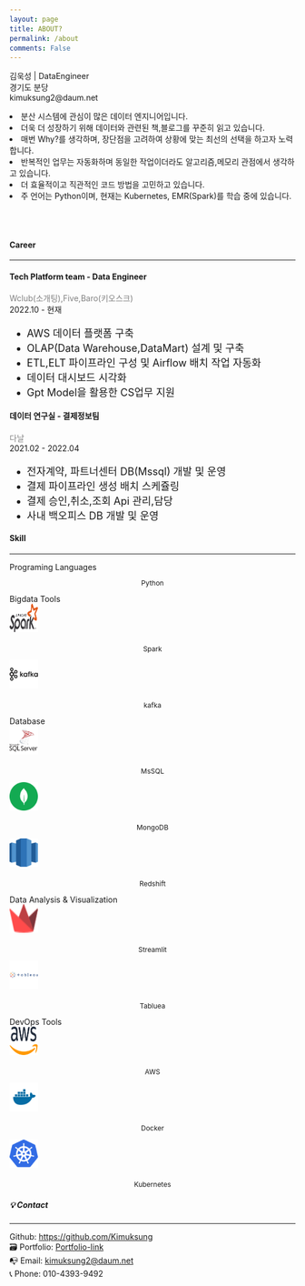 ```yaml
---
layout: page
title: ABOUT?
permalink: /about
comments: False
---
```


<div class="row justify-content-between">
<div class="col-md-8 pr-5">

<p><i class="fa fa-desktop" aria-hidden="true"> </i> 김욱성 | DataEngineer <br>
<i class="fa fa-map-marker" aria-hidden="true"></i>  경기도 분당 <br>
<i class="fa fa-envelope" aria-hidden="true"></i> kimuksung2@daum.net</p>

<p>
<li> 분산 시스템에 관심이 많은 데이터 엔지니어입니다.</li>
<li> 더욱 더 성장하기 위해 데이터와 관련된 책,블로그를 꾸준히 읽고 있습니다.</li>
<li> 매번 Why?를 생각하며, 장단점을 고려하여 상황에 맞는 최선의 선택을 하고자 노력합니다.</li>
<li> 반복적인 업무는 자동화하며 동일한 작업이더라도 알고리즘,메모리 관점에서 생각하고 있습니다.</li>
<li> 더 효율적이고 직관적인 코드 방법을 고민하고 있습니다.</li>
<li> 주 언어는 Python이며, 현재는 Kubernetes, EMR(Spark)를 학습 중에 있습니다.</li>
</p>
<p></p>
<br>
<br>
<!-- <p class="mb-5"><img class="shadow-lg" src="{{site.baseurl}}/assets/images/mediumish-jekyll-template.png" alt="jekyll template mediumish" /></p>-->
<h4>Career</h4>
<hr>
<div class="row clearfix">
    <div class="col-xs-12 col-sm-12 col-md-5 no-print">
        <h4 class="mb-0">Tech Platform team - Data Engineer</h4>
        <div class="subheading mb-3" style="color: gray;">Wclub(소개팅),Five,Baro(키오스크)</div>
        <div class="subheading mb-3">2022.10 - 현재</div>
    </div>
<div class="col-xs-12 col-sm-12 col-md-7 col-print-12">
    <ul style="font-size: 18px;">
        <li>AWS 데이터 플랫폼 구축</li>
        <li>OLAP(Data Warehouse,DataMart) 설계 및 구축</li>
        <li>ETL,ELT 파이프라인 구성 및 Airflow 배치 작업 자동화</li>
        <li>데이터 대시보드 시각화 </li>
        <li>Gpt Model을 활용한 CS업무 지원 </li>
    </ul>
    </div>
</div>

<div class="row clearfix">
    <div class="col-xs-12 col-sm-12 col-md-5 no-print">
        <h4 class="mb-0">데이터 연구실 - 결제정보팀</h4>
        <div class="subheading mb-3" style="color: gray;">다날</div>
        <div class="subheading mb-3">2021.02 - 2022.04</div>
    </div>
<div class="col-xs-12 col-sm-12 col-md-7 col-print-12">
    <ul style="font-size: 18px;">
        <li>전자계약, 파트너센터 DB(Mssql) 개발 및 운영</li>
        <li>결제 파이프라인 생성 배치 스케쥴링</li>
        <li>결제 승인,취소,조회 Api 관리,담당</li>
        <li>사내 백오피스 DB 개발 및 운영</li>
    </ul>
    </div>
</div>

<section id="skills">
<h4>Skill</h4>
<hr>
    <div class="row clearfix">
        <div class="col-xs-12 col-sm-12 col-md-5 no-print">
            <div class="subheading mb-3">Programing Languages</div>
            <div class="list-inline-item">
                <a class="list-inline-item" style="font-size: 40px;"><i class="fab fa-python"></i><p style="font-size: 12px; text-align: center;">Python</p></a>
        </div>
    </div>
    <div class="col-xs-12 col-sm-12 col-md-7 col-print-12">
        <div class="subheading mb-3">Bigdata Tools</div>
        <div class="list-inline-item">
            <a class="list-inline-item" style="font-size: 40px;">
            <img
                src="assets/images/spark.png"
                alt=""
                loading="lazy"
                class="icon icon-card"
                width="50"
                height="50"
                /><p style="font-size: 12px; text-align: center;">Spark</p></a>
            <a class="list-inline-item" style="font-size: 40px;">
                <img src="assets/images/kafka.svg" alt="kafka" style="width: 50px; height: 50px;">
                <p style="font-size: 12px; text-align: center;">kafka</p>
            </a>
        </div>
    </div>
</div>
<div class="row clearfix">
    <div class="col-xs-12 col-sm-12 col-md-5 no-print">
        <div class="subheading mb-3">Database</div>
        <div class="list-inline-item">
            <a class="list-inline-item" style="font-size: 40px;"><img
                src="assets/images/mssql.svg"
                alt=""
                loading="lazy"
                class="icon icon-card"
                width="50"
                height="50"
                /><p style="font-size: 12px; text-align: center;">MsSQL</p></a>
            <a class="list-inline-item" style="font-size: 40px;"><img
                src="assets/images/mongodb.svg"
                alt=""
                loading="lazy"
                class="icon icon-card"
                width="50"
                height="50"
                /><p style="font-size: 12px; text-align: center;">MongoDB</p></a>
            <a class="list-inline-item" style="font-size: 40px;"><img
                src="assets/images/redshift.svg"
                alt=""
                loading="lazy"
                class="icon icon-card"
                width="50"
                height="50"
                /><p style="font-size: 12px; text-align: center;">Redshift</p></a>
        </div>
    </div>
    <div class="col-xs-12 col-sm-12 col-md-7 col-print-12">
        <div class="subheading mb-3">Data Analysis & Visualization</div>
        <div class="list-inline-item">
            <a class="list-inline-item" style="font-size: 40px;">
                <img src="assets/images/streamlit.svg" alt="Streamlit" style="width: 50px; height: 50px;">
                <p style="font-size: 12px; text-align: center;">Streamlit</p>
            </a>
            <a class="list-inline-item" style="font-size: 40px;">
                <img src="assets/images/tableau.svg" alt="Tabluea" style="width: 50px; height: 50px;">
                <p style="font-size: 12px; text-align: center;">Tabluea</p>
            </a>
        </div>
    </div>
</div>
<div class="row clearfix">
    <div class="col-xs-12 col-sm-12 col-md-5 no-print">
        <div class="subheading mb-3">DevOps Tools</div>
        <div class="list-inline-item">
            <a class="list-inline-item" style="font-size: 40px;"><img
                src="assets/images/aws.svg"
                alt=""
                loading="lazy"
                class="icon icon-card"
                width="50"
                height="50"
                /><p style="font-size: 12px; text-align: center;">AWS</p></a>
            <a class="list-inline-item" style="font-size: 40px;">
                <img src="assets/images/docker.svg" alt="Docker" style="width: 50px; height: 50px;">
                <p style="font-size: 12px; text-align: center;">Docker</p>
            </a>
            <a class="list-inline-item" style="font-size: 40px;">
                <img src="assets/images/k8s.svg" alt="Kubernetes" style="width: 50px; height: 50px;">
                <p style="font-size: 12px; text-align: center;">Kubernetes</p>
            </a>
        </div>
    </div>
    <div class="col-xs-12 col-sm-12 col-md-7 col-print-12">
        <div class="subheading mb-3"></div>
        <div class="list-inline-item">
        </div>
    </div>
</div>
</section>

</div>



<div class="col-md-4">

<div class="sticky-top sticky-top-80">
<div class="contact">
<h5>💡 Contact</h5>
<hr>
<div class="contact-item">
    <i class="fab fa-github"></i> Github: <a href="https://github.com/Kimuksung" target="_blank">https://github.com/Kimuksung</a>
</div>
<div class="contact-item">
    🗃️ Portfolio: <a href="https://economic-element-fbb.notion.site/resume-45a7c80083734a6689e2b391f25acbdc" target="_blank">Portfolio-link</a>
</div>
<div class="contact-item">
    📭 Email: <a href="mailto:kimuksung2@daum.net">kimuksung2@daum.net</a>
</div>
<div class="contact-item">
    📞 Phone: 010-4393-9492
</div>


</div>
</div>
</div>
</div>

